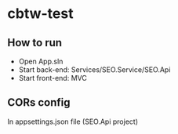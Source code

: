# cbtw-test

## How to run
- Open App.sln
- Start back-end: Services/SEO.Service/SEO.Api
- Start front-end: MVC

## CORs config
In appsettings.json file (SEO.Api project)